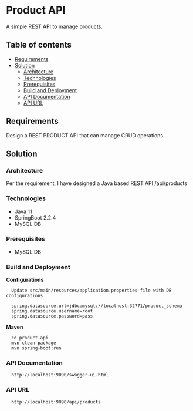# Product API
A simple REST API to manage products.

## Table of contents
- [ Requirements ](#requirements)
- [ Solution ](#solution)
    - [ Architecture ](#architecture)
    - [ Technologies ](#technologies)
    - [ Prerequisites ](#prerequisites)
    - [ Build and Deployment ](#build-and-deployment)
    - [ API Documentation ](#api-documentation)
    - [ API URL ](#api-url)
    

## Requirements
Design a REST PRODUCT API that can manage CRUD operations.

## Solution

### Architecture
Per the requirement, I have designed a Java based REST API /api/products

### Technologies
- Java 11
- SpringBoot 2.2.4
- MySQL DB

### Prerequisites
- MySQL DB

### Build and Deployment
**Configurations**

```shell
  Update src/main/resources/application.properties file with DB configurations

  spring.datasource.url=jdbc:mysql://localhost:32771/product_schema
  spring.datasource.username=root
  spring.datasource.password=pass
```

**Maven**

```shell
  cd product-api
  mvn clean package
  mvn spring-boot:run
```
### API Documentation

```shell
  http://localhost:9090/swagger-ui.html
```
### API URL

```shell
  http://localhost:9090/api/products
```